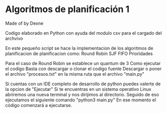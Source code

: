 # Algoritmos de planificación 1
 
 Made of by Dexne

 Codigo elaborado en Python con ayuda del modulo csv para el cargado del archvivo

 En este pequeño script se hace la implementacion de los algoritmos de planificacion
 de planificacion como:
 Round Robin
 SJF
 FIFO
 Prioridades
 
 Para el caso de Round Robin se establece un quantum de 3
 Como ejecutar el codigo
 Basta con descargar o clonar el codigo fuente
 Descargar o poner el archivo "procesos.txt" en
 la misma ruta que el archivo "main.py"
 
 Si cuentas con un IDE completo de desarrollo de python puedes valerte de la opcion de "Ejecutar"
 Si te encuentras en un sistema operativo Linux abriremos una nueva terminal y nos dirijimos al 
 directorio.
 Seguido de eso ejecutamos el siguiente comando "python3 main.py"
 En ese momento el código comenzará a ejecutarse.
